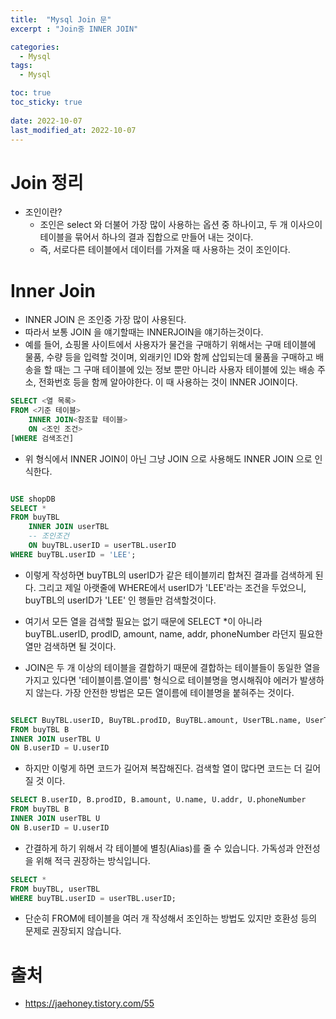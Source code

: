 ```yaml
---
title:  "Mysql Join 문"
excerpt : "Join중 INNER JOIN"

categories:
  - Mysql
tags:
  - Mysql

toc: true
toc_sticky: true
 
date: 2022-10-07
last_modified_at: 2022-10-07
---
```


# Join 정리


- 조인이란? 
    - 조인은 select 와 더불어 가장 많이 사용하는 옵션 중 하나이고, 두 개 이사으이 테이블을 묶어서 하나의 결과 집합으로 만들어 내는 것이다.
    - 즉, 서로다른 테이블에서 데이터를 가져올 때 사용하는 것이 조인이다.

# Inner Join 

- INNER JOIN 은 조인중 가장 많이 사용된다.
- 따라서 보통 JOIN 을 얘기할때는 INNERJOIN을 얘기하는것이다.
- 예를 들어, 쇼핑몰 사이트에서 사용자가 물건을 구매하기 위해서는 구매 테이블에 물품, 수량 등을 입력할 것이며, 외래키인 ID와 함께 삽입되는데  물품을 구매하고 배송을 할 때는 그 구매 테이블에 있는 정보 뿐만 아니라 사용자 테이블에 있는 배송 주소, 전화번호 등을 함께 알아야한다. 이 때 사용하는 것이 INNER JOIN이다.

```SQL
SELECT <열 목록>
FROM <기준 테이블>
    INNER JOIN<참조할 테이블>
    ON <조인 조건>
[WHERE 검색조건]
```

- 위 형식에서 INNER JOIN이 아닌 그냥 JOIN 으로 사용해도 INNER JOIN 으로 인식한다.

```SQL

USE shopDB
SELECT *
FROM buyTBL
    INNER JOIN userTBL
    -- 조인조건
    ON buyTBL.userID = userTBL.userID
WHERE buyTBL.userID = 'LEE';

```

- 이렇게 작성하면 buyTBL의 userID가 같은 테이블끼리 합쳐진 결과를 검색하게 된다. 그리고 제일 아랫줄에 WHERE에서 userID가 'LEE'라는 조건을 두었으니, buyTBL의 userID가 'LEE' 인 행들만 검색할것이다.

- 여기서 모든 열을 검색할 필요는 없기 때문에 SELECT *이 아니라 buyTBL.userID, prodID, amount, name, addr, phoneNumber 라던지 필요한 열만 검색하면 될 것이다.

- JOIN은 두 개 이상의 테이블을 결합하기 때문에 결합하는 테이블들이 동일한 열을 가지고 있다면 '테이블이름.열이름' 형식으로 테이블명을 명시해줘야 에러가 발생하지 않는다. 가장 안전한 방법은 모든 열이름에 테이블명을 붙혀주는 것이다.

```sql

SELECT BuyTBL.userID, BuyTBL.prodID, BuyTBL.amount, UserTBL.name, UserTBL.addr, UserTBL.phoneNumber
FROM buyTBL B
INNER JOIN userTBL U
ON B.userID = U.userID

```

- 하지만 이렇게 하면 코드가 길어져 복잡해진다. 검색할 열이 많다면 코드는 더 길어질 것 이다.


```sql
SELECT B.userID, B.prodID, B.amount, U.name, U.addr, U.phoneNumber
FROM buyTBL B
INNER JOIN userTBL U
ON B.userID = U.userID
```

- 간결하게 하기 위해서 각 테이블에 별칭(Alias)를 줄 수 있습니다. 가독성과 안전성을 위해 적극 권장하는 방식입니다.

```sql
SELECT *
FROM buyTBL, userTBL
WHERE buyTBL.userID = userTBL.userID;
```

- 단순히 FROM에 테이블을 여러 개 작성해서 조인하는 방법도 있지만 호환성 등의 문제로 권장되지 않습니다.

# 출처
- https://jaehoney.tistory.com/55






